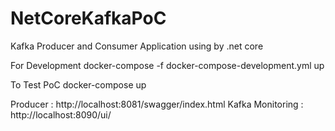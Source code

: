 # NetCoreKafkaPoC
Kafka Producer and Consumer Application using by .net core

For Development
docker-compose -f docker-compose-development.yml up

To Test PoC
docker-compose up

Producer : http://localhost:8081/swagger/index.html
Kafka Monitoring : http://localhost:8090/ui/

